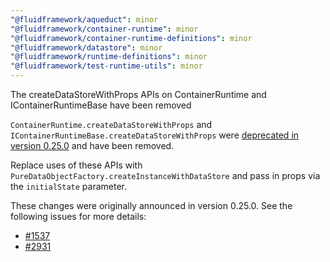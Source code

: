 ```yaml
---
"@fluidframework/aqueduct": minor
"@fluidframework/container-runtime": minor
"@fluidframework/container-runtime-definitions": minor
"@fluidframework/datastore": minor
"@fluidframework/runtime-definitions": minor
"@fluidframework/test-runtime-utils": minor
---
```


The createDataStoreWithProps APIs on ContainerRuntime and IContainerRuntimeBase have been removed

`ContainerRuntime.createDataStoreWithProps` and `IContainerRuntimeBase.createDataStoreWithProps`
were [deprecated in version 0.25.0](https://github.com/microsoft/FluidFramework/blob/main/BREAKING.md#icontainerruntimebase_createdatastorewithprops-is-removed) and have been removed.

Replace uses of these APIs with `PureDataObjectFactory.createInstanceWithDataStore` and pass in props via the `initialState`
parameter.

These changes were originally announced in version 0.25.0. See the following issues for more details:

- [#1537](https://github.com/microsoft/FluidFramework/issues/1537)
- [#2931](https://github.com/microsoft/FluidFramework/pull/2931)
